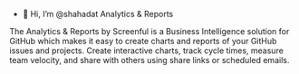 - 👋 Hi, I’m @shahadat
Analytics & Reports

The Analytics & Reports by Screenful is a Business Intelligence solution for GitHub which makes it easy to create charts and reports of your GitHub issues and projects. Create interactive charts, track cycle times, measure team velocity, and share with others using share links or scheduled emails.
